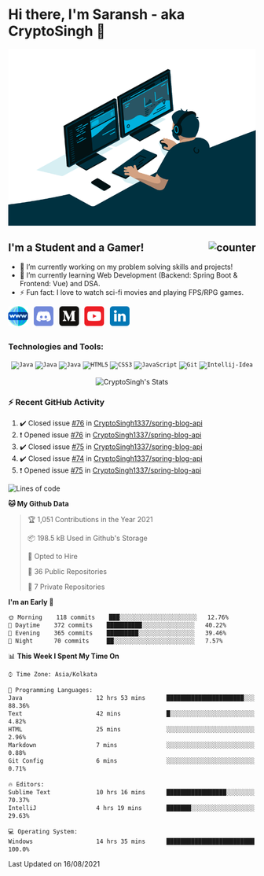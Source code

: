# Hi there, I'm Saransh - aka CryptoSingh 👋

<div align="center">
<img src="https://github.com/CryptoSingh1337/CryptoSingh1337/blob/master/icons/code.gif" height="360px" width="640px" alt="gif"/>
</div>

## I'm a Student and a Gamer!<img src="https://komarev.com/ghpvc/?username=cryptosingh1337" alt="counter" align="right"/>

- 🔭 I’m currently working on my problem solving skills and projects!
- 🌱 I’m currently learning Web Development (Backend: Spring Boot & Frontend: Vue) and DSA.
- ⚡ Fun fact: I love to watch sci-fi movies and playing FPS/RPG games.

<a href="https://cryptosingh1337.github.io/" target="_blank"><img alt="website" height="40px" width="40px" src="./icons/world-wide-web.svg"/></a>&nbsp;&nbsp;
<a href="https://discord.gg/6efHuzv" target="_blank"><img alt="discord" height="40px" width="40px" src="https://raw.githubusercontent.com/edent/SuperTinyIcons/master/images/svg/discord.svg"/></a>&nbsp;&nbsp;
<a href="https://cryptosingh1337.medium.com/" target="_blank"><img alt="Medium" height="40px" width="40px" src="https://raw.githubusercontent.com/edent/SuperTinyIcons/master/images/svg/medium.svg"/></a>&nbsp;&nbsp;
<a href="https://www.youtube.com/cryptosingh" target="_blank"><img alt="youtube" height="40px" width="40px" src="https://raw.githubusercontent.com/edent/SuperTinyIcons/master/images/svg/youtube.svg"/></a>&nbsp;&nbsp;
<a href="https://www.linkedin.com/in/saransh-kumar-2k19/" target="_blank"><img alt="linkedin" height="40px" width="40px" src="https://raw.githubusercontent.com/edent/SuperTinyIcons/master/images/svg/linkedin.svg"/></a>

##

### Technologies and Tools:

<div align="center">
<code><img alt="Java" height="40px" width="40px" src="https://raw.githubusercontent.com/tomchen/stack-icons/master/logos/java.svg" title="Java"/></code>
<code><img alt="Java" height="40px" width="40px" src="https://raw.githubusercontent.com/tomchen/stack-icons/master/logos/spring.svg" title="Spring"/></code>
<code><img alt="Java" height="40px" width="40px" src="https://raw.githubusercontent.com/tomchen/stack-icons/master/logos/hibernate.svg" title="Hibernate"/></code>
<code><img alt="HTML5" height="40px" width="40px" src="https://raw.githubusercontent.com/tomchen/stack-icons/master/logos/html-5.svg" title="HTML5"/></code>
<code><img alt="CSS3" height="40px" width="40px" src="https://raw.githubusercontent.com/tomchen/stack-icons/master/logos/css-3.svg" title="CSS3"/></code>
<code><img alt="JavaScript" height="40px" width="40px" src="https://raw.githubusercontent.com/tomchen/stack-icons/master/logos/bootstrap.svg" title="Bootstrap"/></code>
<code><img alt="Git" height="40px" width="40px" src="https://raw.githubusercontent.com/tomchen/stack-icons/master/logos/git-icon.svg" title="Git"/></code>
<code><img alt="Intellij-Idea" height="40px" width="40px" src="https://raw.githubusercontent.com/tomchen/stack-icons/master/logos/intellij-idea.svg" title="Intellij-IDEA"/></code>
</div>
<br>
<div align="center">
<img  alt="CryptoSingh's Stats" src="https://github-readme-stats.vercel.app/api?username=CryptoSingh1337&show_icons=true&bg_color=FFFFFF&title_color=003140&icon_color=003140&text_color=0486AA" title="Stats"/>
</div>

### ⚡ Recent GitHub Activity

<!--RECENT_ACTIVITY:start-->
1. ✔️ Closed issue [#76](https://github.com/CryptoSingh1337/spring-blog-api/issues/76) in [CryptoSingh1337/spring-blog-api](https://github.com/CryptoSingh1337/spring-blog-api)
2. ❗️ Opened issue [#76](https://github.com/CryptoSingh1337/spring-blog-api/issues/76) in [CryptoSingh1337/spring-blog-api](https://github.com/CryptoSingh1337/spring-blog-api)
3. ✔️ Closed issue [#75](https://github.com/CryptoSingh1337/spring-blog-api/issues/75) in [CryptoSingh1337/spring-blog-api](https://github.com/CryptoSingh1337/spring-blog-api)
4. ✔️ Closed issue [#74](https://github.com/CryptoSingh1337/spring-blog-api/issues/74) in [CryptoSingh1337/spring-blog-api](https://github.com/CryptoSingh1337/spring-blog-api)
5. ❗️ Opened issue [#75](https://github.com/CryptoSingh1337/spring-blog-api/issues/75) in [CryptoSingh1337/spring-blog-api](https://github.com/CryptoSingh1337/spring-blog-api)
<!--RECENT_ACTIVITY:end-->


<!--START_SECTION:waka-->
![Lines of code](https://img.shields.io/badge/From%20Hello%20World%20I%27ve%20Written-461289%20lines%20of%20code-blue)

**🐱 My Github Data** 

> 🏆 1,051 Contributions in the Year 2021
 > 
> 📦 198.5 kB Used in Github's Storage 
 > 
> 💼 Opted to Hire
 > 
> 📜 36 Public Repositories 
 > 
> 🔑 7 Private Repositories  
 > 
**I'm an Early 🐤** 

```text
🌞 Morning    118 commits    ███░░░░░░░░░░░░░░░░░░░░░░   12.76% 
🌆 Daytime    372 commits    ██████████░░░░░░░░░░░░░░░   40.22% 
🌃 Evening    365 commits    █████████░░░░░░░░░░░░░░░░   39.46% 
🌙 Night      70 commits     ██░░░░░░░░░░░░░░░░░░░░░░░   7.57%

```


📊 **This Week I Spent My Time On** 

```text
⌚︎ Time Zone: Asia/Kolkata

💬 Programming Languages: 
Java                     12 hrs 53 mins      ██████████████████████░░░   88.36% 
Text                     42 mins             █░░░░░░░░░░░░░░░░░░░░░░░░   4.82% 
HTML                     25 mins             ░░░░░░░░░░░░░░░░░░░░░░░░░   2.96% 
Markdown                 7 mins              ░░░░░░░░░░░░░░░░░░░░░░░░░   0.88% 
Git Config               6 mins              ░░░░░░░░░░░░░░░░░░░░░░░░░   0.71%

🔥 Editors: 
Sublime Text             10 hrs 16 mins      █████████████████░░░░░░░░   70.37% 
IntelliJ                 4 hrs 19 mins       ███████░░░░░░░░░░░░░░░░░░   29.63%

💻 Operating System: 
Windows                  14 hrs 35 mins      █████████████████████████   100.0%

```


 Last Updated on 16/08/2021
<!--END_SECTION:waka-->
